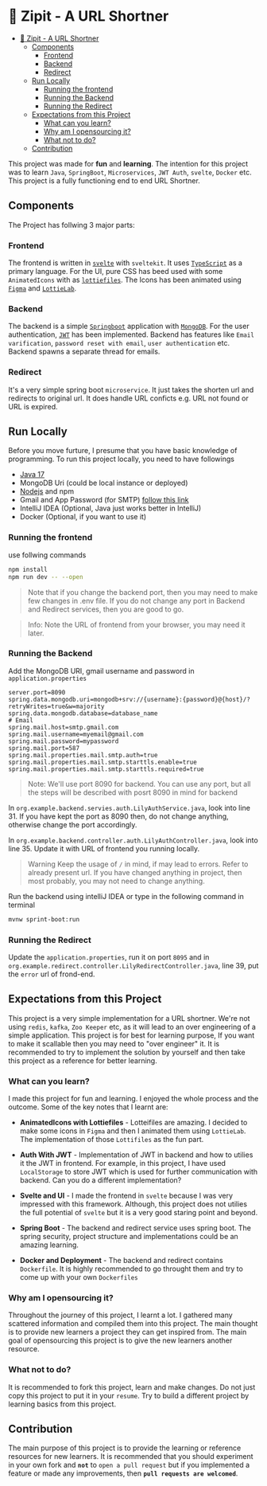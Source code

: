 # 📎 Zipit - A URL Shortner

<!--toc:start-->
- [📎 Zipit - A URL Shortner](#📎-zipit-a-url-shortner)
  - [Components](#components)
    - [Frontend](#frontend)
    - [Backend](#backend)
    - [Redirect](#redirect)
  - [Run Locally](#run-locally)
    - [Running the frontend](#running-the-frontend)
    - [Running the Backend](#running-the-backend)
    - [Running the Redirect](#running-the-redirect)
  - [Expectations from this Project](#expectations-from-this-project)
    - [What can you learn?](#what-can-you-learn)
    - [Why am I opensourcing it?](#why-am-i-opensourcing-it)
    - [What not to do?](#what-not-to-do)
  - [Contribution](#contribution)
<!--toc:end-->

This project was made for **fun** and **learning**. 
The intention for this project was to learn `Java`, `SpringBoot`, `Microservices`, `JWT Auth`, `svelte`, `Docker` etc.
This project is a fully functioning end to end URL Shortner. 

## Components
The Project has follwing 3 major parts:

### Frontend
The frontend is written in [`svelte`](https://svelte.dev/) with `sveltekit`.
It uses [`TypeScript`](https://www.typescriptlang.org/) as a primary language.
For the UI, pure CSS has beed used with some `AnimatedIcons` with as [`lottiefiles`](https://lottiefiles.com/).
The Icons has been animated using [`Figma`](https://www.figma.com/) and [`LottieLab`](https://www.lottielab.com/).

### Backend
The backend is a simple [`Springboot`](https://spring.io/) application with [`MongoDB`](https://www.mongodb.com/).
For the user authentication, [`JWT`](https://jwt.io/) has been implemented.
Backend has features like `Email varification`, `password reset with email`, `user authentication` etc.
Backend spawns a separate thread for emails.

### Redirect
It's a very simple spring boot `microservice`. It just takes the shorten url and redirects to original url.
It does handle URL conficts e.g. URL not found or URL is expired.

## Run Locally
Before you move furture, I presume that you have basic knowledge of programming.
To run this project locally, you need to have followings
- [Java 17](https://jdk.java.net/17/)
- MongoDB Uri (could be local instance or deployed)
- [Nodejs](https://nodejs.org/en) and npm
- Gmail and App Password (for SMTP) [follow this link](https://support.google.com/mail/answer/185833?hl=en)
- IntelliJ IDEA (Optional, Java just works better in IntelliJ)
- Docker (Optional, if you want to use it)

### Running the frontend

use follwing commands
```sh
npm install
npm run dev -- --open
```
> Note that if you change the backend port, then you may need to make few changes in .env file.
If you do not change any port in Backend and Redirect services, then you are good to go.

> Info: Note the URL of frontend from your browser, you may need it later.

### Running the Backend

Add the MongoDB URI, gmail username and password in `application.properties`
```properties
server.port=8090
spring.data.mongodb.uri=mongodb+srv://{username}:{password}@{host}/?retryWrites=true&w=majority
spring.data.mongodb.database=database_name
# Email
spring.mail.host=smtp.gmail.com
spring.mail.username=myemail@gmail.com
spring.mail.password=mypassword
spring.mail.port=587
spring.mail.properties.mail.smtp.auth=true
spring.mail.properties.mail.smtp.starttls.enable=true
spring.mail.properties.mail.smtp.starttls.required=true
```
> Note: We'll use port 8090 for backend. You can use any port, but all the steps will be described with posrt 8090 in mind for backend

In `org.example.backend.servies.auth.LilyAuthService.java`, look into line 31.
If you have kept the port as 8090 then, do not change anything, otherwise change the port accordingly.

In `org.example.backend.controller.auth.LilyAuthController.java`, look into line 35. Update it with URL of frontend you running locally.

> Warning Keep the usage of `/` in mind, if may lead to errors. Refer to already present url. If you have changed anything in project,
then most probably, you may not need to change anything.

Run the backend using intelliJ IDEA or type in the following command in terminal
```sh
mvnw sprint-boot:run
```

### Running the Redirect

Update the `application.properties`, run it on port `8095` and in `org.example.redirect.controller.LilyRedirectController.java`, line 39, put the `error` url of frond-end.


## Expectations from this Project
This project is a very simple implementation for a URL shortner. We're not using `redis`, `kafka`, `Zoo Keeper` etc,
as it will lead to an over engineering of a simple application. 
This project is for best for learning purpose, If you want to make it scallable then you may need to
"over engineer" it. It is recommended to try to implement the solution by yourself and then take
this project as a reference for better learning. 

### What can you learn?
I made this project for fun and learning. I enjoyed the whole process and the outcome. Some of the
key notes that I learnt are:

- **AnimatedIcons with Lottiefiles** - Lotteifiles are amazing. I decided to make some icons in `Figma` and then
I animated them using `LottieLab`. The implementation of those `Lottifiles` as the fun part.

- **Auth With JWT** - Implementation of JWT in backend and how to utilies it the JWT in frontend.
For example, in this project, I have used `LocalStorage` to store JWT which is used for further 
communication with backend. Can you do a different implementation?

- **Svelte and UI** - I made the frontend in `svelte` because I was very impressed with this framework.
Although, this project does not utilies the full potential of `svelte` but it is a very good staring point and beyond.

- **Spring Boot** - The backend and redirect service uses spring boot. The spring security, project structure and implementations could be an amazing learning.

- **Docker and Deployment** - The backend and redirect contains `Dockerfile`. It is highly recommended to go throught them
and try to come up with your own `Dockerfiles`

### Why am I opensourcing it?
Throughout the journey of this project, I learnt a lot. I gathered many scattered information and compiled them into this project.
The main thought is to provide new learners a project they can get inspired from. The main goal of opensourcing this project is 
to give the new learners another resource.

### What not to do?
It is recommended to fork this project, learn and make changes. Do not just copy this project to
put it in your `resume`. Try to build a different project by learning basics from this project.


## Contribution
The main purpose of this project is to provide the learning or reference resources for new learners. 
It is recommended that you should experiment in your own fork and **`not`** to `open a pull request` 
but if you implemented a feature or made any improvements, then **`pull requests are welcomed`**. 

